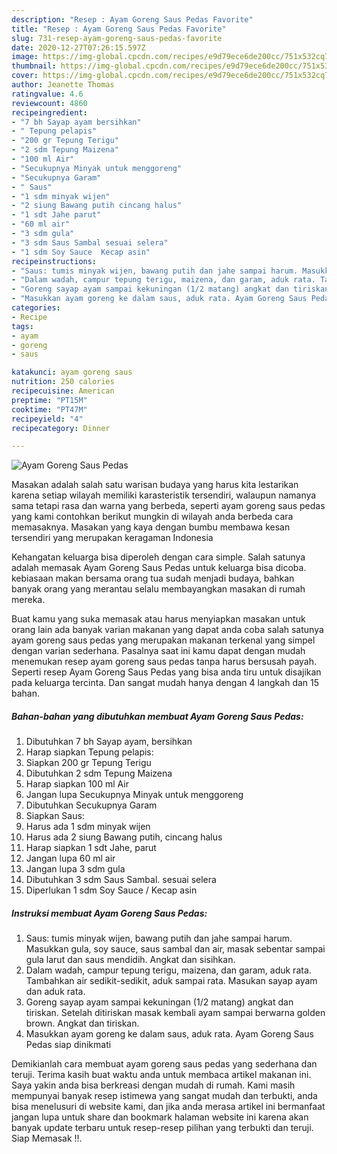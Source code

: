 ```yaml
---
description: "Resep : Ayam Goreng Saus Pedas Favorite"
title: "Resep : Ayam Goreng Saus Pedas Favorite"
slug: 731-resep-ayam-goreng-saus-pedas-favorite
date: 2020-12-27T07:26:15.597Z
image: https://img-global.cpcdn.com/recipes/e9d79ece6de200cc/751x532cq70/ayam-goreng-saus-pedas-foto-resep-utama.jpg
thumbnail: https://img-global.cpcdn.com/recipes/e9d79ece6de200cc/751x532cq70/ayam-goreng-saus-pedas-foto-resep-utama.jpg
cover: https://img-global.cpcdn.com/recipes/e9d79ece6de200cc/751x532cq70/ayam-goreng-saus-pedas-foto-resep-utama.jpg
author: Jeanette Thomas
ratingvalue: 4.6
reviewcount: 4860
recipeingredient:
- "7 bh Sayap ayam bersihkan"
- " Tepung pelapis"
- "200 gr Tepung Terigu"
- "2 sdm Tepung Maizena"
- "100 ml Air"
- "Secukupnya Minyak untuk menggoreng"
- "Secukupnya Garam"
- " Saus"
- "1 sdm minyak wijen"
- "2 siung Bawang putih cincang halus"
- "1 sdt Jahe parut"
- "60 ml air"
- "3 sdm gula"
- "3 sdm Saus Sambal sesuai selera"
- "1 sdm Soy Sauce  Kecap asin"
recipeinstructions:
- "Saus: tumis minyak wijen, bawang putih dan jahe sampai harum. Masukkan gula, soy sauce, saus sambal dan air, masak sebentar sampai gula larut dan saus mendidih. Angkat dan sisihkan."
- "Dalam wadah, campur tepung terigu, maizena, dan garam, aduk rata. Tambahkan air sedikit-sedikit, aduk sampai rata. Masukan sayap ayam dan aduk rata."
- "Goreng sayap ayam sampai kekuningan (1/2 matang) angkat dan tiriskan. Setelah ditiriskan masak kembali ayam sampai berwarna golden brown. Angkat dan tiriskan."
- "Masukkan ayam goreng ke dalam saus, aduk rata. Ayam Goreng Saus Pedas siap dinikmati"
categories:
- Recipe
tags:
- ayam
- goreng
- saus

katakunci: ayam goreng saus 
nutrition: 250 calories
recipecuisine: American
preptime: "PT15M"
cooktime: "PT47M"
recipeyield: "4"
recipecategory: Dinner

---
```



![Ayam Goreng Saus Pedas](https://img-global.cpcdn.com/recipes/e9d79ece6de200cc/751x532cq70/ayam-goreng-saus-pedas-foto-resep-utama.jpg)

Masakan adalah salah satu warisan budaya yang harus kita lestarikan karena setiap wilayah memiliki karasteristik tersendiri, walaupun namanya sama tetapi rasa dan warna yang berbeda, seperti ayam goreng saus pedas yang kami contohkan berikut mungkin di wilayah anda berbeda cara memasaknya. Masakan yang kaya dengan bumbu membawa kesan tersendiri yang merupakan keragaman Indonesia

Kehangatan keluarga bisa diperoleh dengan cara simple. Salah satunya adalah memasak Ayam Goreng Saus Pedas untuk keluarga bisa dicoba. kebiasaan makan bersama orang tua sudah menjadi budaya, bahkan banyak orang yang merantau selalu membayangkan masakan di rumah mereka.



Buat kamu yang suka memasak atau harus menyiapkan masakan untuk orang lain ada banyak varian makanan yang dapat anda coba salah satunya ayam goreng saus pedas yang merupakan makanan terkenal yang simpel dengan varian sederhana. Pasalnya saat ini kamu dapat dengan mudah menemukan resep ayam goreng saus pedas tanpa harus bersusah payah.
Seperti resep Ayam Goreng Saus Pedas yang bisa anda tiru untuk disajikan pada keluarga tercinta. Dan sangat mudah hanya dengan 4 langkah dan 15 bahan.


<!--inarticleads1-->

##### Bahan-bahan yang dibutuhkan membuat Ayam Goreng Saus Pedas:

1. Dibutuhkan 7 bh Sayap ayam, bersihkan
1. Harap siapkan  Tepung pelapis:
1. Siapkan 200 gr Tepung Terigu
1. Dibutuhkan 2 sdm Tepung Maizena
1. Harap siapkan 100 ml Air
1. Jangan lupa Secukupnya Minyak untuk menggoreng
1. Dibutuhkan Secukupnya Garam
1. Siapkan  Saus:
1. Harus ada 1 sdm minyak wijen
1. Harus ada 2 siung Bawang putih, cincang halus
1. Harap siapkan 1 sdt Jahe, parut
1. Jangan lupa 60 ml air
1. Jangan lupa 3 sdm gula
1. Dibutuhkan 3 sdm Saus Sambal. sesuai selera
1. Diperlukan 1 sdm Soy Sauce / Kecap asin




<!--inarticleads2-->

##### Instruksi membuat  Ayam Goreng Saus Pedas:

1. Saus: tumis minyak wijen, bawang putih dan jahe sampai harum. Masukkan gula, soy sauce, saus sambal dan air, masak sebentar sampai gula larut dan saus mendidih. Angkat dan sisihkan.
1. Dalam wadah, campur tepung terigu, maizena, dan garam, aduk rata. Tambahkan air sedikit-sedikit, aduk sampai rata. Masukan sayap ayam dan aduk rata.
1. Goreng sayap ayam sampai kekuningan (1/2 matang) angkat dan tiriskan. Setelah ditiriskan masak kembali ayam sampai berwarna golden brown. Angkat dan tiriskan.
1. Masukkan ayam goreng ke dalam saus, aduk rata. Ayam Goreng Saus Pedas siap dinikmati




Demikianlah cara membuat ayam goreng saus pedas yang sederhana dan teruji. Terima kasih buat waktu anda untuk membaca artikel makanan ini. Saya yakin anda bisa berkreasi dengan mudah di rumah. Kami masih mempunyai banyak resep istimewa yang sangat mudah dan terbukti, anda bisa menelusuri di website kami, dan jika anda merasa artikel ini bermanfaat jangan lupa untuk share dan bookmark halaman website ini karena akan banyak update terbaru untuk resep-resep pilihan yang terbukti dan teruji. Siap Memasak !!. 
